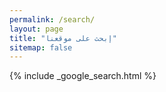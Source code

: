 ```yaml
---
permalink: /search/
layout: page
title: "إبحث على موقعنا"
sitemap: false
---
```


<style scoped> @import url("/assets/css/rtl.css"); </style>

{% include _google_search.html %}
